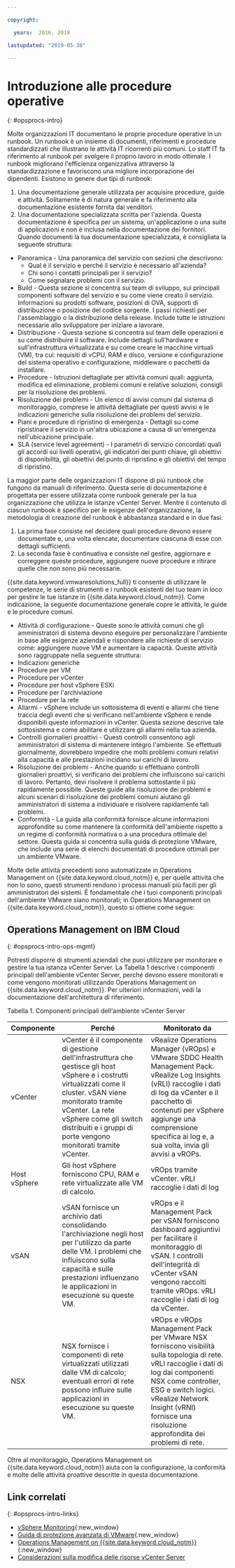 ```yaml
---

copyright:

  years:  2016, 2019

lastupdated: "2019-05-30"

---
```


# Introduzione alle procedure operative
{: #opsprocs-intro}

Molte organizzazioni IT documentano le proprie procedure operative in un runbook. Un runbook è un insieme di documenti, riferimenti e procedure standardizzati che illustrano le attività IT ricorrenti più comuni. Lo staff IT fa riferimento al runbook per svolgere il proprio lavoro in modo ottimale. I runbook migliorano l'efficienza organizzativa attraverso la standardizzazione e favoriscono una migliore incorporazione dei dipendenti. Esistono in genere due tipi di runbook:

1. Una documentazione generale utilizzata per acquisire procedure, guide e attività. Solitamente è di natura generale e fa riferimento alla documentazione esistente fornita dai venditori.
2. Una documentazione specializzata scritta per l'azienda. Questa documentazione è specifica per un sistema, un'applicazione o una suite di applicazioni e non è inclusa nella documentazione dei fornitori. Quando documenti la tua documentazione specializzata, è consigliata la seguente struttura:

 * Panoramica - Una panoramica del servizio con sezioni che descrivono:
    * Qual è il servizio e perché il servizio è necessario all'azienda?
    * Chi sono i contatti principali per il servizio?
    * Come segnalare problemi con il servizio.
 * Build - Questa sezione si concentra sui team di sviluppo, sui principali componenti software del servizio e su come viene creato il servizio. Informazioni su prodotti software, posizioni di OVA, supporti di distribuzione o posizione del codice sorgente. I passi richiesti per l'assemblaggio o la distribuzione della release. Include tutte le istruzioni necessarie allo sviluppatore per iniziare a lavorare.
 * Distribuzione - Questa sezione si concentra sul team delle operazioni e su come distribuire il software. Include dettagli sull'hardware e sull'infrastruttura virtualizzata e su come creare le macchine virtuali (VM), tra cui: requisiti di vCPU, RAM e disco, versione e configurazione del sistema operativo e configurazione, middleware o pacchetti da installare. 
 * Procedure - Istruzioni dettagliate per attività comuni quali: aggiunta, modifica ed eliminazione, problemi comuni e relative soluzioni, consigli per la risoluzione dei problemi.
 * Risoluzione dei problemi - Un elenco di avvisi comuni dal sistema di monitoraggio, comprese le attività dettagliate per questi avvisi e le indicazioni generiche sulla risoluzione dei problemi del servizio.
 * Piani e procedure di ripristino di emergenza - Dettagli su come ripristinare il servizio in un'altra ubicazione a causa di un'emergenza nell'ubicazione principale.
 * SLA (service level agreement) - I parametri di servizio concordati quali gli accordi sui livelli operativi, gli indicatori dei punti chiave, gli obiettivi di disponibilità, gli obiettivi del punto di ripristino e gli obiettivi del tempo di ripristino.

La maggior parte delle organizzazioni IT dispone di più runbook che fungono da manuali di riferimento. Questa serie di documentazione è progettata per essere utilizzata come runbook generale per la tua organizzazione che utilizza le istanze vCenter Server. Mentre il contenuto di ciascun runbook è specifico per le esigenze dell'organizzazione, la metodologia di creazione del runbook è abbastanza standard e in due fasi:

1. La prima fase consiste nel decidere quali procedure devono essere documentate e, una volta elencate, documentare ciascuna di esse con dettagli sufficienti.
2. La seconda fase è continuativa e consiste nel gestire, aggiornare e correggere queste procedure, aggiungere nuove procedure e ritirare quelle che non sono più necessarie.

{{site.data.keyword.vmwaresolutions_full}} ti consente di utilizzare le competenze, le serie di strumenti e i runbook esistenti del tuo team in loco per gestire le tue istanze in {{site.data.keyword.cloud_notm}}. Come indicazione, la seguente documentazione generale copre le attività, le guide e le procedure comuni.

* Attività di configurazione - Queste sono le attività comuni che gli amministratori di sistema devono eseguire per personalizzare l'ambiente in base alle esigenze aziendali e rispondere alle richieste di servizio come: aggiungere nuove VM e aumentare la capacità. Queste attività sono raggruppate nella seguente struttura:
 * Indicazioni generiche
 * Procedure per VM
 * Procedure per vCenter
 * Procedure per host vSphere ESXi
 * Procedure per l'archiviazione
 * Procedure per la rete
* Allarmi - vSphere include un sottosistema di eventi e allarmi che tiene traccia degli eventi che si verificano nell'ambiente vSphere e rende disponibili queste informazioni in vCenter. Questa sezione descrive tale sottosistema e come abilitare e utilizzare gli allarmi nella tua azienda.
* Controlli giornalieri proattivi - Questi controlli consentono agli amministratori di sistema di mantenere integro l'ambiente. Se effettuati giornalmente, dovrebbero impedire che molti problemi comuni relativi alla capacità e alle prestazioni incidano sui carichi di lavoro.
* Risoluzione dei problemi - Anche quando si effettuano controlli giornalieri proattivi, si verificano dei problemi che influiscono sui carichi di lavoro. Pertanto, devi risolvere il problema sottostante il più rapidamente possibile. Queste guide alla risoluzione dei problemi e alcuni scenari di risoluzione dei problemi comuni aiutano gli amministratori di sistema a individuare e risolvere rapidamente tali problemi.
* Conformità - La guida alla conformità fornisce alcune informazioni approfondite su come mantenere la conformità dell'ambiente rispetto a un regime di conformità normativa o a una procedura ottimale del settore. Questa guida si concentra sulla guida di protezione VMware, che include una serie di elenchi documentati di procedure ottimali per un ambiente VMware.

Molte delle attività precedenti sono automatizzate in Operations Management on {{site.data.keyword.cloud_notm}} e, per quelle attività che non lo sono, questi strumenti rendono i processi manuali più facili per gli amministratori dei sistemi. È fondamentale che i tuoi componenti principali dell'ambiente VMware siano monitorati; in Operations Management on {{site.data.keyword.cloud_notm}}, questo si ottiene come segue:

## Operations Management on IBM Cloud
{: #opsprocs-intro-ops-mgmt}

Potresti disporre di strumenti aziendali che puoi utilizzare per monitorare e gestire la tua istanza vCenter Server. La Tabella 1 descrive i componenti principali dell'ambiente vCenter Server, perché devono essere monitorati e come vengono monitorati utilizzando Operations Management on {{site.data.keyword.cloud_notm}}. Per ulteriori informazioni, vedi la documentazione dell'architettura di riferimento.

Tabella 1. Componenti principali dell'ambiente vCenter Server

| Componente | Perché | Monitorato da  |
|---|---|---|
| vCenter | vCenter è il componente di gestione dell'infrastruttura che gestisce gli host vSphere e i costrutti virtualizzati come il cluster. vSAN viene monitorato tramite vCenter. La rete vSphere come gli switch distribuiti e i gruppi di porte vengono monitorati tramite vCenter. | vRealize Operations Manager (vROps) e VMware SDDC Health Management Pack. vRealize Log Insights (vRLI) raccoglie i dati di log da vCenter e il pacchetto di contenuti per vSphere aggiunge una comprensione specifica ai log e, a sua volta, invia gli avvisi a vROPs. |
| Host vSphere | Gli host vSphere forniscono CPU, RAM e rete virtualizzate alle VM di calcolo. | vROps tramite vCenter. vRLI raccoglie i dati di log |
| vSAN | vSAN fornisce un archivio dati consolidando l'archiviazione negli host per l'utilizzo da parte delle VM. I problemi che influiscono sulla capacità e sulle prestazioni influenzano le applicazioni in esecuzione su queste VM. |vROps e il Management Pack per vSAN forniscono dashboard aggiuntivi per facilitare il monitoraggio di vSAN. I controlli dell'integrità di vCenter vSAN vengono raccolti tramite vROps. vRLI raccoglie i dati di log da vCenter. |
| NSX | NSX fornisce i componenti di rete virtualizzati utilizzati dalle VM di calcolo; eventuali errori di rete possono influire sulle applicazioni in esecuzione su queste VM. | vROps e vROps Management Pack per VMware NSX forniscono visibilità sulla topologia di rete. vRLI raccoglie i dati di log dai componenti NSX come controller, ESG e switch logici. vRealize Network Insight (vRNI) fornisce una risoluzione approfondita dei problemi di rete. |

Oltre al monitoraggio, Operations Management on {{site.data.keyword.cloud_notm}} aiuta con la configurazione, la conformità e molte delle attività proattive descritte in questa documentazione.


## Link correlati
{: #opsprocs-intro-links}

* [vSphere Monitoring](https://docs.vmware.com/en/VMware-vSphere/6.7/com.vmware.vsphere.monitoring.doc/GUID-A8B06BE0-E5FC-435C-B12F-A31618B21E2C.html){:new_window}
* [Guida di protezione avanzata di VMware](https://www.vmware.com/uk/security/hardening-guides.html){:new_window}
* [Operations Management on {{site.data.keyword.cloud_notm}}](/docs/services/vmwaresolutions/services?topic=vmware-solutions-opsmgmt-intro){:new_window}
* [Considerazioni sulla modifica delle risorse vCenter Server](/docs/services/vmwaresolutions?topic=vmware-solutions-vcenter_chg_impact#vcenter_chg_impact)

